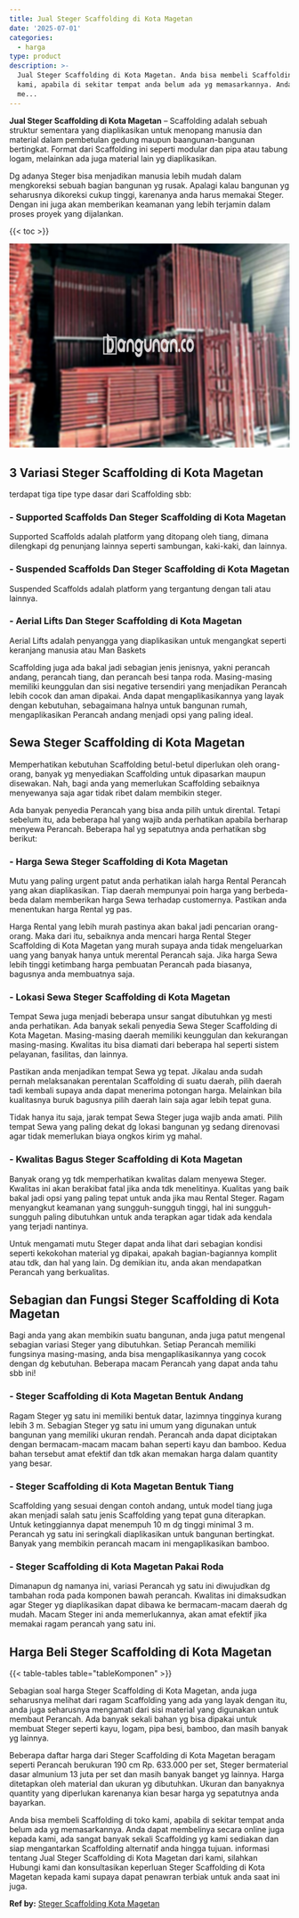 ```yaml
---
title: Jual Steger Scaffolding di Kota Magetan
date: '2025-07-01'
categories:
  - harga
type: product
description: >-
  Jual Steger Scaffolding di Kota Magetan. Anda bisa membeli Scaffolding di toko
  kami, apabila di sekitar tempat anda belum ada yg memasarkannya. Anda dapat
  me...
---
```


**Jual Steger Scaffolding di Kota Magetan** – Scaffolding adalah sebuah struktur sementara yang diaplikasikan untuk menopang manusia dan material dalam pembetulan gedung maupun baangunan-bangunan bertingkat. Format dari Scaffolding ini seperti modular dan pipa atau tabung logam, melainkan ada juga material lain yg diaplikasikan.

Dg adanya Steger bisa menjadikan manusia lebih mudah dalam mengkoreksi sebuah bagian bangunan yg rusak. Apalagi kalau bangunan yg seharusnya dikoreksi cukup tinggi, karenanya anda harus memakai Steger. Dengan ini juga akan memberikan keamanan yang lebih terjamin dalam proses proyek yang dijalankan.

{{< toc >}}

![Jual Steger Scaffolding di Kota Magetan](/images/sewa-scaffolding-steger-09.png)

## 3 Variasi Steger Scaffolding di Kota Magetan

terdapat tiga tipe type dasar dari Scaffolding sbb:

### \- Supported Scaffolds Dan Steger Scaffolding di Kota Magetan

Supported Scaffolds adalah platform yang ditopang oleh tiang, dimana dilengkapi dg penunjang lainnya seperti sambungan, kaki-kaki, dan lainnya.

### \- Suspended Scaffolds Dan Steger Scaffolding di Kota Magetan

Suspended Scaffolds adalah platform yang tergantung dengan tali atau lainnya.

### \- Aerial Lifts Dan Steger Scaffolding di Kota Magetan

Aerial Lifts adalah penyangga yang diaplikasikan untuk mengangkat seperti keranjang manusia atau Man Baskets

Scaffolding juga ada bakal jadi sebagian jenis jenisnya, yakni perancah andang, perancah tiang, dan perancah besi tanpa roda. Masing-masing memiliki keunggulan dan sisi negative tersendiri yang menjadikan Perancah lebih cocok dan aman dipakai. Anda dapat mengaplikasikannya yang layak dengan kebutuhan, sebagaimana halnya untuk bangunan rumah, mengaplikasikan Perancah andang menjadi opsi yang paling ideal.

## Sewa Steger Scaffolding di Kota Magetan

Memperhatikan kebutuhan Scaffolding betul-betul diperlukan oleh orang-orang, banyak yg menyediakan Scaffolding untuk dipasarkan maupun disewakan. Nah, bagi anda yang memerlukan Scaffolding sebaiknya menyewanya saja agar tidak ribet dalam membikin steger.

Ada banyak penyedia Perancah yang bisa anda pilih untuk dirental. Tetapi sebelum itu, ada beberapa hal yang wajib anda perhatikan apabila berharap menyewa Perancah. Beberapa hal yg sepatutnya anda perhatikan sbg berikut:

### \- Harga Sewa Steger Scaffolding di Kota Magetan

Mutu yang paling urgent patut anda perhatikan ialah harga Rental Perancah yang akan diaplikasikan. Tiap daerah mempunyai poin harga yang berbeda-beda dalam memberikan harga Sewa terhadap customernya. Pastikan anda menentukan harga Rental yg pas.

Harga Rental yang lebih murah pastinya akan bakal jadi pencarian orang-orang. Maka dari itu, sebaiknya anda mencari harga Rental Steger Scaffolding di Kota Magetan yang murah supaya anda tidak mengeluarkan uang yang banyak hanya untuk merental Perancah saja. Jika harga Sewa lebih tinggi ketimbang harga pembuatan Perancah pada biasanya, bagusnya anda membuatnya saja.

### \- Lokasi Sewa Steger Scaffolding di Kota Magetan

Tempat Sewa juga menjadi beberapa unsur sangat dibutuhkan yg mesti anda perhatikan. Ada banyak sekali penyedia Sewa Steger Scaffolding di Kota Magetan. Masing-masing daerah memiliki keunggulan dan kekurangan masing-masing. Kwalitas itu bisa diamati dari beberapa hal seperti sistem pelayanan, fasilitas, dan lainnya.

Pastikan anda menjadikan tempat Sewa yg tepat. Jikalau anda sudah pernah melaksanakan perentalan Scaffolding di suatu daerah, pilih daerah tadi kembali supaya anda dapat menerima potongan harga. Melainkan bila kualitasnya buruk bagusnya pilih daerah lain saja agar lebih tepat guna.

Tidak hanya itu saja, jarak tempat Sewa Steger juga wajib anda amati. Pilih tempat Sewa yang paling dekat dg lokasi bangunan yg sedang direnovasi agar tidak memerlukan biaya ongkos kirim yg mahal.

### \- Kwalitas Bagus Steger Scaffolding di Kota Magetan

Banyak orang yg tdk memperhatikan kwalitas dalam menyewa Steger. Kwalitas ini akan berakibat fatal jika anda tdk menelitinya. Kualitas yang baik bakal jadi opsi yang paling tepat untuk anda jika mau Rental Steger. Ragam menyangkut keamanan yang sungguh-sungguh tinggi, hal ini sungguh-sungguh paling dibutuhkan untuk anda terapkan agar tidak ada kendala yang terjadi nantinya.

Untuk mengamati mutu Steger dapat anda lihat dari sebagian kondisi seperti kekokohan material yg dipakai, apakah bagian-bagiannya komplit atau tdk, dan hal yang lain. Dg demikian itu, anda akan mendapatkan Perancah yang berkualitas.

## Sebagian dan Fungsi Steger Scaffolding di Kota Magetan

Bagi anda yang akan membikin suatu bangunan, anda juga patut mengenal sebagian variasi Steger yang dibutuhkan. Setiap Perancah memiliki fungsinya masing-masing, anda bisa mengaplikasikannya yang cocok dengan dg kebutuhan. Beberapa macam Perancah yang dapat anda tahu sbb ini!

### \- Steger Scaffolding di Kota Magetan Bentuk Andang

Ragam Steger yg satu ini memiliki bentuk datar, lazimnya tingginya kurang lebih 3 m. Sebagian Steger yg satu ini umum yang digunakan untuk bangunan yang memiliki ukuran rendah. Perancah anda dapat diciptakan dengan bermacam-macam macam bahan seperti kayu dan bamboo. Kedua bahan tersebut amat efektif dan tdk akan memakan harga dalam quantity yang besar.

### \- Steger Scaffolding di Kota Magetan Bentuk Tiang

Scaffolding yang sesuai dengan contoh andang, untuk model tiang juga akan menjadi salah satu jenis Scaffolding yang tepat guna diterapkan. Untuk ketinggiannya dapat menempuh 10 m dg tinggi minimal 3 m. Perancah yg satu ini seringkali diaplikasikan untuk bangunan bertingkat. Banyak yang membikin perancah macam ini mengaplikasikan bamboo.

### \- Steger Scaffolding di Kota Magetan Pakai Roda

Dimanapun dg namanya ini, variasi Perancah yg satu ini diwujudkan dg tambahan roda pada komponen bawah perancah. Kwalitas ini dimaksudkan agar Steger yg diaplikasikan dapat dibawa ke bermacam-macam daerah dg mudah. Macam Steger ini anda memerlukannya, akan amat efektif jika memakai ragam perancah yang satu ini.

## Harga Beli Steger Scaffolding di Kota Magetan

{{< table-tables table="tableKomponen" >}}

Sebagian soal harga Steger Scaffolding di Kota Magetan, anda juga seharusnya melihat dari ragam Scaffolding yang ada yang layak dengan itu, anda juga seharusnya mengamati dari sisi material yang digunakan untuk membaut Perancah. Ada banyak sekali bahan yg bisa dipakai untuk membuat Steger seperti kayu, logam, pipa besi, bamboo, dan masih banyak yg lainnya.

Beberapa daftar harga dari Steger Scaffolding di Kota Magetan beragam seperti Perancah berukuran 190 cm Rp. 633.000 per set, Steger bermaterial dasar almunium 13 juta per set dan masih banyak banget yg lainnya. Harga ditetapkan oleh material dan ukuran yg dibutuhkan. Ukuran dan banyaknya quantity yang diperlukan karenanya kian besar harga yg sepatutnya anda bayarkan.

Anda bisa membeli Scaffolding di toko kami, apabila di sekitar tempat anda belum ada yg memasarkannya. Anda dapat membelinya secara online juga kepada kami, ada sangat banyak sekali Scaffolding yg kami sediakan dan siap mengantarkan Scaffolding alternatif anda hingga tujuan. informasi tentang Jual Steger Scaffolding di Kota Magetan dari kami, silahkan Hubungi kami dan konsultasikan keperluan Steger Scaffolding di Kota Magetan kepada kami supaya dapat penawran terbiak untuk anda saat ini juga.

**Ref by:** [Steger Scaffolding Kota Magetan](https://id.wikipedia.org/wiki/Steger)
